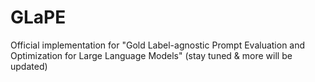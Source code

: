 # GLaPE
Official implementation for "Gold Label-agnostic Prompt Evaluation and Optimization for Large Language Models" (stay tuned &amp; more will be updated)
